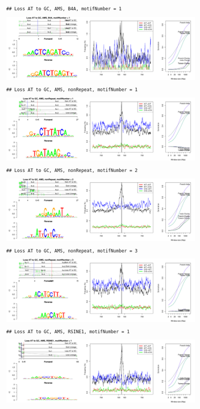 

```
## Loss AT to GC, AMS, B4A, motifNumber = 1
```

![plot of chunk motifPValues](figure/motifPValues1.png) 

```
## Loss AT to GC, AMS, nonRepeat, motifNumber = 1
```

![plot of chunk motifPValues](figure/motifPValues2.png) 

```
## Loss AT to GC, AMS, nonRepeat, motifNumber = 2
```

![plot of chunk motifPValues](figure/motifPValues3.png) 

```
## Loss AT to GC, AMS, nonRepeat, motifNumber = 3
```

![plot of chunk motifPValues](figure/motifPValues4.png) 

```
## Loss AT to GC, AMS, RSINE1, motifNumber = 1
```

![plot of chunk motifPValues](figure/motifPValues5.png) 
  
